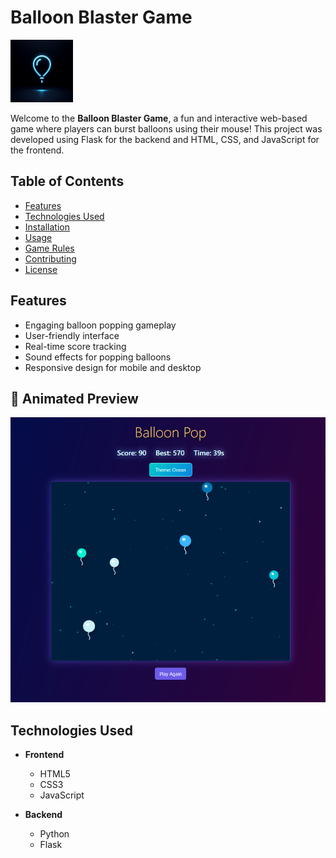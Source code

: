 # Balloon Blaster Game  
<img src="https://github.com/DeeptiOP/balloon-blaster/blob/main/BalloonBlaster/generated-icon.png?raw=true" alt="balloon blaster" width="100"/>

Welcome to the **Balloon Blaster Game**, a fun and interactive web-based game where players can burst balloons using their mouse! This project was developed using Flask for the backend and HTML, CSS, and JavaScript for the frontend.  

## Table of Contents  

- [Features](#features)  
- [Technologies Used](#technologies-used)  
- [Installation](#installation)  
- [Usage](#usage)  
- [Game Rules](#game-rules)  
- [Contributing](#contributing)  
- [License](#license)  

## Features  

- Engaging balloon popping gameplay  
- User-friendly interface  
- Real-time score tracking  
- Sound effects for popping balloons  
- Responsive design for mobile and desktop
   
## 🎥 Animated Preview
<img src="https://github.com/DeeptiOP/balloon-blaster/blob/main/Screenshot%202025-02-06%20011813.png?raw=true" alt="balloon blaster"/> 

## Technologies Used  

- **Frontend**  
  - HTML5  
  - CSS3  
  - JavaScript  
  
- **Backend**  
  - Python  
  - Flask   
